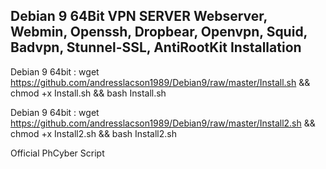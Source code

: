 Debian 9 64Bit VPN SERVER Webserver, Webmin, Openssh, Dropbear, Openvpn, Squid, Badvpn, Stunnel-SSL, AntiRootKit
Installation
------------------------------------------

Debian 9 64bit : wget https://github.com/andresslacson1989/Debian9/raw/master/Install.sh && chmod +x Install.sh && bash Install.sh

Debian 9 64bit : wget https://github.com/andresslacson1989/Debian9/raw/master/Install2.sh && chmod +x Install2.sh && bash Install2.sh

Official PhCyber Script
